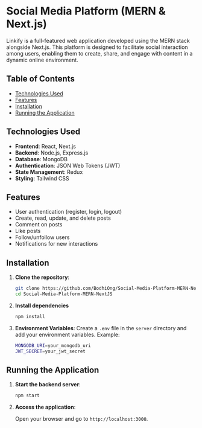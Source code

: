 # Social Media Platform (MERN & Next.js)
Linkify is a full-featured web application developed using the MERN stack alongside Next.js. This platform is designed to facilitate social interaction among users, enabling them to create, share, and engage with content in a dynamic online environment.

## Table of Contents

- [Technologies Used](#technologies-used)
- [Features](#features)
- [Installation](#installation)
- [Running the Application](#running-the-application)

## Technologies Used

- **Frontend**: React, Next.js
- **Backend**: Node.js, Express.js
- **Database**: MongoDB
- **Authentication**: JSON Web Tokens (JWT)
- **State Management**: Redux
- **Styling**: Tailwind CSS

## Features

- User authentication (register, login, logout)
- Create, read, update, and delete posts
- Comment on posts
- Like posts
- Follow/unfollow users
- Notifications for new interactions

## Installation

1. **Clone the repository**:

   ```bash
   git clone https://github.com/BodhiOng/Social-Media-Platform-MERN-NextJS.git
   cd Social-Media-Platform-MERN-NextJS
   ```

2. **Install dependencies**

     ```bash
     npm install
     ```

3. **Environment Variables**: Create a `.env` file in the `server` directory and add your environment variables. Example:

   ```bash
   MONGODB_URI=your_mongodb_uri
   JWT_SECRET=your_jwt_secret
   ```

## Running the Application

1. **Start the backend server**:

   ```bash
   npm start
   ```

2. **Access the application**:

   Open your browser and go to `http://localhost:3000`.
